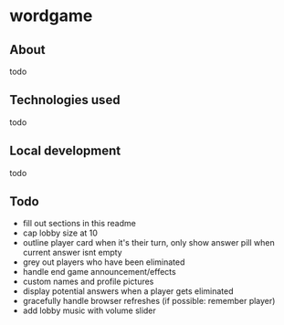 # wordgame

## About
todo

## Technologies used
todo

## Local development
todo

## Todo
- fill out sections in this readme
- cap lobby size at 10
- outline player card when it's their turn, only show answer pill when current answer isnt empty
- grey out players who have been eliminated
- handle end game announcement/effects
- custom names and profile pictures
- display potential answers when a player gets eliminated
- gracefully handle browser refreshes (if possible: remember player)
- add lobby music with volume slider